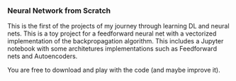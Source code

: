 <h3>Neural Network from Scratch</h3>
This is the first of the projects of my journey through learning DL and neural nets.
This is a toy project for a feedforward neural net with a vectorized implementation
of the backpropagation algorithm. This includes a Jupyter notebook with some architetures
implementations such as Feedforward nets and Autoencoders.

You are free to download and play with the code (and maybe improve it).

